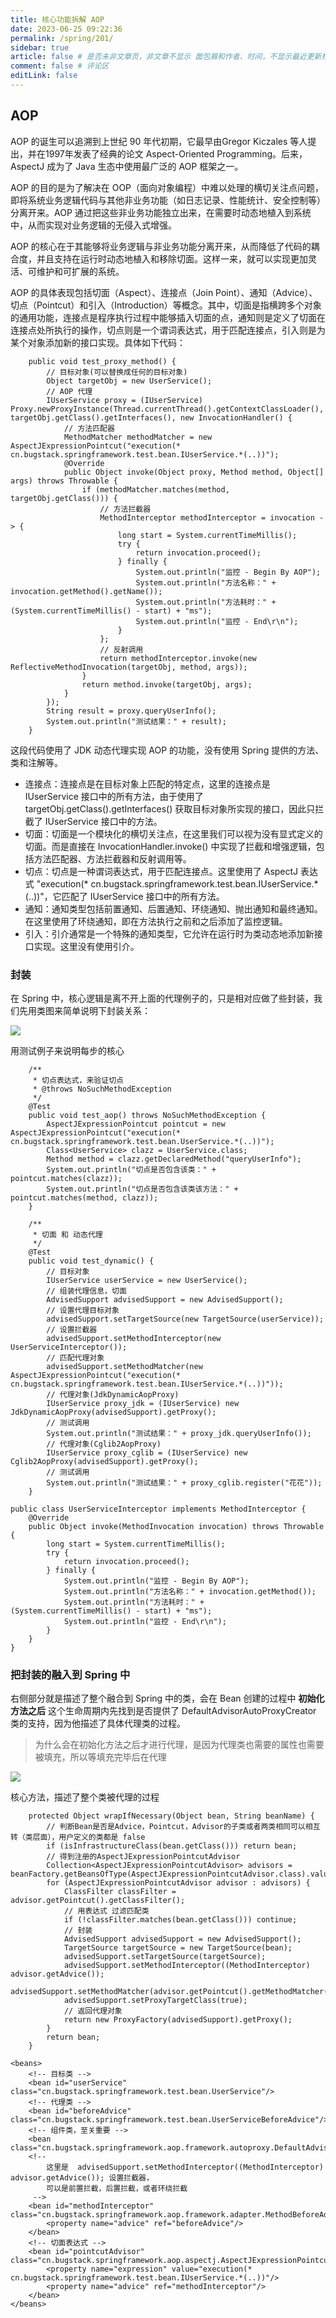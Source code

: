 ```yaml
---
title: 核心功能拆解 AOP
date: 2023-06-25 09:22:36
permalink: /spring/201/
sidebar: true
article: false # 是否未非文章页，非文章不显示 面包屑和作者、时间，不显示最近更新栏，不会参与到最近更新文章的数据计算中
comment: false # 评论区
editLink: false
---
```



## AOP
AOP 的诞生可以追溯到上世纪 90 年代初期，它最早由Gregor Kiczales 等人提出，并在1997年发表了经典的论文 Aspect-Oriented Programming。后来，AspectJ 成为了 Java 生态中使用最广泛的 AOP 框架之一。

AOP 的目的是为了解决在 OOP（面向对象编程）中难以处理的横切关注点问题，即将系统业务逻辑代码与其他非业务功能（如日志记录、性能统计、安全控制等）分离开来。AOP 通过把这些非业务功能独立出来，在需要时动态地植入到系统中，从而实现对业务逻辑的无侵入式增强。

AOP 的核心在于其能够将业务逻辑与非业务功能分离开来，从而降低了代码的耦合度，并且支持在运行时动态地植入和移除切面。这样一来，就可以实现更加灵活、可维护和可扩展的系统。

AOP 的具体表现包括切面（Aspect）、连接点（Join Point）、通知（Advice）、切点（Pointcut）和引入（Introduction）等概念。其中，切面是指横跨多个对象的通用功能，连接点是程序执行过程中能够插入切面的点，通知则是定义了切面在连接点处所执行的操作，切点则是一个谓词表达式，用于匹配连接点，引入则是为某个对象添加新的接口实现。具体如下代码：
```
    public void test_proxy_method() {
        // 目标对象(可以替换成任何的目标对象)
        Object targetObj = new UserService();
        // AOP 代理
        IUserService proxy = (IUserService) Proxy.newProxyInstance(Thread.currentThread().getContextClassLoader(), targetObj.getClass().getInterfaces(), new InvocationHandler() {
            // 方法匹配器
            MethodMatcher methodMatcher = new AspectJExpressionPointcut("execution(* cn.bugstack.springframework.test.bean.IUserService.*(..))");
            @Override
            public Object invoke(Object proxy, Method method, Object[] args) throws Throwable {
                if (methodMatcher.matches(method, targetObj.getClass())) {
                    // 方法拦截器
                    MethodInterceptor methodInterceptor = invocation -> {
                        long start = System.currentTimeMillis();
                        try {
                            return invocation.proceed();
                        } finally {
                            System.out.println("监控 - Begin By AOP");
                            System.out.println("方法名称：" + invocation.getMethod().getName());
                            System.out.println("方法耗时：" + (System.currentTimeMillis() - start) + "ms");
                            System.out.println("监控 - End\r\n");
                        }
                    };
                    // 反射调用
                    return methodInterceptor.invoke(new ReflectiveMethodInvocation(targetObj, method, args));
                }
                return method.invoke(targetObj, args);
            }
        });
        String result = proxy.queryUserInfo();
        System.out.println("测试结果：" + result);
    }
```
这段代码使用了 JDK 动态代理实现 AOP 的功能，没有使用 Spring 提供的方法、类和注解等。
* 连接点：连接点是在目标对象上匹配的特定点，这里的连接点是 IUserService 接口中的所有方法，由于使用了 targetObj.getClass().getInterfaces() 获取目标对象所实现的接口，因此只拦截了 IUserService 接口中的方法。
* 切面：切面是一个模块化的横切关注点，在这里我们可以视为没有显式定义的切面。而是直接在 InvocationHandler.invoke() 中实现了拦截和增强逻辑，包括方法匹配器、方法拦截器和反射调用等。
* 切点：切点是一种谓词表达式，用于匹配连接点。这里使用了 AspectJ 表达式 "execution(* cn.bugstack.springframework.test.bean.IUserService.*(..))"，它匹配了 IUserService 接口中的所有方法。
* 通知：通知类型包括前置通知、后置通知、环绕通知、抛出通知和最终通知。在这里使用了环绕通知，即在方法执行之前和之后添加了监控逻辑。
* 引入：引介通常是一个特殊的通知类型，它允许在运行时为类动态地添加新接口实现。这里没有使用引介。

### 封装
在 Spring 中，核心逻辑是离不开上面的代理例子的，只是相对应做了些封装，我们先用类图来简单说明下封装关系：

![](/assets/img/spring/201/img.png)

用测试例子来说明每步的核心
```
    /**
     * 切点表达式，来验证切点
     * @throws NoSuchMethodException
     */
    @Test
    public void test_aop() throws NoSuchMethodException {
        AspectJExpressionPointcut pointcut = new AspectJExpressionPointcut("execution(* cn.bugstack.springframework.test.bean.UserService.*(..))");
        Class<UserService> clazz = UserService.class;
        Method method = clazz.getDeclaredMethod("queryUserInfo");
        System.out.println("切点是否包含该类：" + pointcut.matches(clazz));
        System.out.println("切点是否包含该类该方法：" + pointcut.matches(method, clazz));
    }

    /**
     * 切面 和 动态代理
     */
    @Test
    public void test_dynamic() {
        // 目标对象
        IUserService userService = new UserService();
        // 组装代理信息，切面
        AdvisedSupport advisedSupport = new AdvisedSupport();
        // 设置代理目标对象
        advisedSupport.setTargetSource(new TargetSource(userService));
        // 设置拦截器
        advisedSupport.setMethodInterceptor(new UserServiceInterceptor());
        // 匹配代理对象
        advisedSupport.setMethodMatcher(new AspectJExpressionPointcut("execution(* cn.bugstack.springframework.test.bean.IUserService.*(..))"));
        // 代理对象(JdkDynamicAopProxy)
        IUserService proxy_jdk = (IUserService) new JdkDynamicAopProxy(advisedSupport).getProxy();
        // 测试调用
        System.out.println("测试结果：" + proxy_jdk.queryUserInfo());
        // 代理对象(Cglib2AopProxy)
        IUserService proxy_cglib = (IUserService) new Cglib2AopProxy(advisedSupport).getProxy();
        // 测试调用
        System.out.println("测试结果：" + proxy_cglib.register("花花"));
    }

public class UserServiceInterceptor implements MethodInterceptor {
    @Override
    public Object invoke(MethodInvocation invocation) throws Throwable {
        long start = System.currentTimeMillis();
        try {
            return invocation.proceed();
        } finally {
            System.out.println("监控 - Begin By AOP");
            System.out.println("方法名称：" + invocation.getMethod());
            System.out.println("方法耗时：" + (System.currentTimeMillis() - start) + "ms");
            System.out.println("监控 - End\r\n");
        }
    }
}
```
### 把封装的融入到 Spring 中
右侧部分就是描述了整个融合到 Spring 中的类，会在 Bean 创建的过程中 **初始化方法之后** 这个生命周期内先找到是否提供了 DefaultAdvisorAutoProxyCreator 类的支持，因为他描述了具体代理类的过程。

> 为什么会在初始化方法之后才进行代理，是因为代理类也需要的属性也需要被填充，所以等填充完毕后在代理

![](/assets/img/spring/201/img_1.png)

核心方法，描述了整个类被代理的过程
```
    protected Object wrapIfNecessary(Object bean, String beanName) {
        // 判断Bean是否是Advice，Pointcut，Advisor的子类或者两类相同可以相互转（类层面），用户定义的类都是 false
        if (isInfrastructureClass(bean.getClass())) return bean;
        // 得到注册的AspectJExpressionPointcutAdvisor
        Collection<AspectJExpressionPointcutAdvisor> advisors = beanFactory.getBeansOfType(AspectJExpressionPointcutAdvisor.class).values();
        for (AspectJExpressionPointcutAdvisor advisor : advisors) {
            ClassFilter classFilter = advisor.getPointcut().getClassFilter();
            // 用表达式 过滤匹配类
            if (!classFilter.matches(bean.getClass())) continue;
            // 封装
            AdvisedSupport advisedSupport = new AdvisedSupport();
            TargetSource targetSource = new TargetSource(bean);
            advisedSupport.setTargetSource(targetSource);
            advisedSupport.setMethodInterceptor((MethodInterceptor) advisor.getAdvice());
            advisedSupport.setMethodMatcher(advisor.getPointcut().getMethodMatcher());
            advisedSupport.setProxyTargetClass(true);
            // 返回代理对象
            return new ProxyFactory(advisedSupport).getProxy();
        }
        return bean;
    }
```
```
<beans>
    <!-- 目标类 -->
    <bean id="userService" class="cn.bugstack.springframework.test.bean.UserService"/>
    <!-- 代理类 -->
    <bean id="beforeAdvice" class="cn.bugstack.springframework.test.bean.UserServiceBeforeAdvice"/>
    <!-- 组件类，至关重要 -->
    <bean class="cn.bugstack.springframework.aop.framework.autoproxy.DefaultAdvisorAutoProxyCreator"/>
    <!-- 
        这里是  advisedSupport.setMethodInterceptor((MethodInterceptor) advisor.getAdvice()); 设置拦截器，
        可以是前置拦截，后置拦截，或者环绕拦截
     -->
    <bean id="methodInterceptor" class="cn.bugstack.springframework.aop.framework.adapter.MethodBeforeAdviceInterceptor">
        <property name="advice" ref="beforeAdvice"/>
    </bean>
    <!-- 切面表达式 -->
    <bean id="pointcutAdvisor" class="cn.bugstack.springframework.aop.aspectj.AspectJExpressionPointcutAdvisor">
        <property name="expression" value="execution(* cn.bugstack.springframework.test.bean.IUserService.*(..))"/>
        <property name="advice" ref="methodInterceptor"/>
    </bean>
</beans>
```